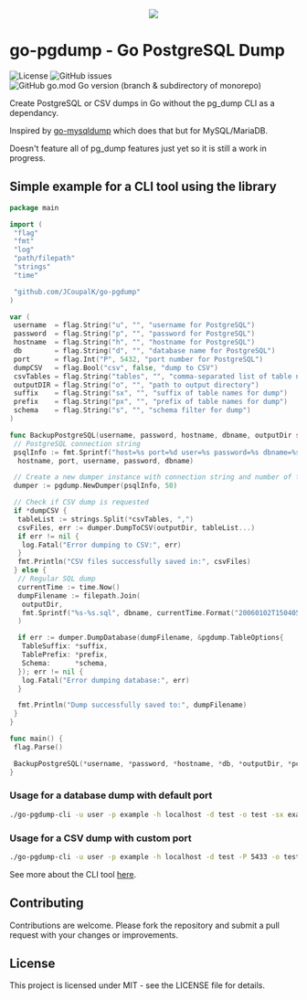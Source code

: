 <p align="center">
 <img src="https://github.com/user-attachments/assets/3cc74b3c-4ed1-4dee-a484-1f125560790b"
</p>

# go-pgdump - Go PostgreSQL Dump

![License](https://img.shields.io/github/license/JCoupalK/go-pgdump)
![GitHub issues](https://img.shields.io/github/issues-raw/JCoupalK/go-pgdump)
![GitHub go.mod Go version (branch & subdirectory of monorepo)](https://img.shields.io/github/go-mod/go-version/JCoupalK/go-pgdump/main)

Create PostgreSQL or CSV dumps in Go without the pg_dump CLI as a dependancy.

Inspired by [go-mysqldump](https://github.com/jamf/go-mysqldump) which does that but for MySQL/MariaDB.

Doesn't feature all of pg_dump features just yet so it is still a work in progress.

## Simple example for a CLI tool using the library

```go
package main

import (
 "flag"
 "fmt"
 "log"
 "path/filepath"
 "strings"
 "time"

 "github.com/JCoupalK/go-pgdump"
)

var (
 username  = flag.String("u", "", "username for PostgreSQL")
 password  = flag.String("p", "", "password for PostgreSQL")
 hostname  = flag.String("h", "", "hostname for PostgreSQL")
 db        = flag.String("d", "", "database name for PostgreSQL")
 port      = flag.Int("P", 5432, "port number for PostgreSQL")
 dumpCSV   = flag.Bool("csv", false, "dump to CSV")
 csvTables = flag.String("tables", "", "comma-separated list of table names to dump to CSV")
 outputDIR = flag.String("o", "", "path to output directory")
 suffix    = flag.String("sx", "", "suffix of table names for dump")
 prefix    = flag.String("px", "", "prefix of table names for dump")
 schema    = flag.String("s", "", "schema filter for dump")
)

func BackupPostgreSQL(username, password, hostname, dbname, outputDir string, port int) {
 // PostgreSQL connection string
 psqlInfo := fmt.Sprintf("host=%s port=%d user=%s password=%s dbname=%s sslmode=disable",
  hostname, port, username, password, dbname)

 // Create a new dumper instance with connection string and number of threads
 dumper := pgdump.NewDumper(psqlInfo, 50)

 // Check if CSV dump is requested
 if *dumpCSV {
  tableList := strings.Split(*csvTables, ",")
  csvFiles, err := dumper.DumpToCSV(outputDir, tableList...)
  if err != nil {
   log.Fatal("Error dumping to CSV:", err)
  }
  fmt.Println("CSV files successfully saved in:", csvFiles)
 } else {
  // Regular SQL dump
  currentTime := time.Now()
  dumpFilename := filepath.Join(
   outputDir,
   fmt.Sprintf("%s-%s.sql", dbname, currentTime.Format("20060102T150405")),
  )

  if err := dumper.DumpDatabase(dumpFilename, &pgdump.TableOptions{
   TableSuffix: *suffix,
   TablePrefix: *prefix,
   Schema:      *schema,
  }); err != nil {
   log.Fatal("Error dumping database:", err)
  }

  fmt.Println("Dump successfully saved to:", dumpFilename)
 }
}

func main() {
 flag.Parse()

 BackupPostgreSQL(*username, *password, *hostname, *db, *outputDir, *port)
}
```

### Usage for a database dump with default port

```bash
./go-pgdump-cli -u user -p example -h localhost -d test -o test -sx example -px test -s myschema
```

### Usage for a CSV dump with custom port

```bash
./go-pgdump-cli -u user -p example -h localhost -d test -P 5433 -o test -csv -tables employees,departments
```

See more about the CLI tool [here](https://github.com/JCoupalK/go-pgdump-cli).

## Contributing

Contributions are welcome. Please fork the repository and submit a pull request with your changes or improvements.

## License

This project is licensed under MIT - see the LICENSE file for details.
